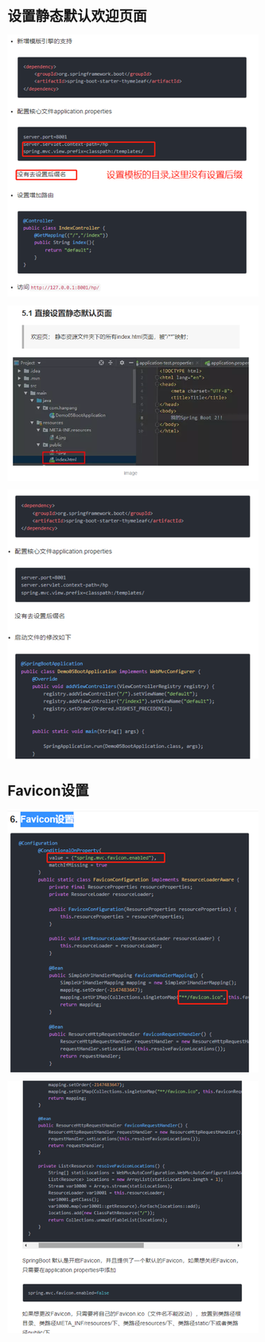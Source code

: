 # 设置静态默认欢迎页面

![](pics/设置欢迎界面.png)

![](pics/设置欢迎界面01.png)

![](pics/设置欢迎界面02-设置默认的View跳转页面.png)

# Favicon设置

![](pics/Favicon设置01.png)

![](pics/Favicon设置02.png)
